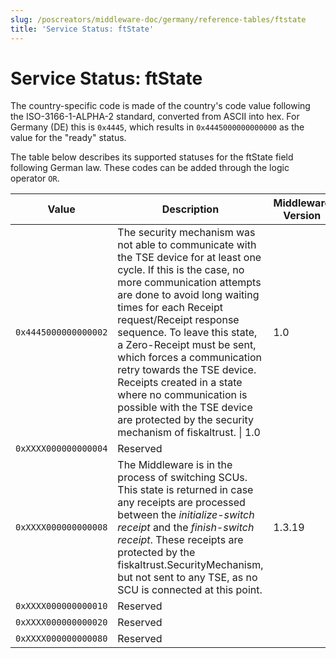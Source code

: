 ```yaml
---
slug: /poscreators/middleware-doc/germany/reference-tables/ftstate
title: 'Service Status: ftState'
---
```


# Service Status: ftState

The country-specific code is made of the country's code value following the ISO-3166-1-ALPHA-2 standard, converted from ASCII into hex. For Germany (DE) this is `0x4445`, which results in `0x4445000000000000` as the value for the "ready" status.

The table below describes its supported statuses for the ftState field following German law. These codes can be added through the logic operator `OR`<span id="t-service-status-ftstate-22">.</span>

| **Value**            | **Description**                                                                                     | **Middleware Version** |
|----------------------|-----------------------------------------------------------------------------------------------------|---------------------|
| `0x4445000000000002` | The security mechanism was not able to communicate with the TSE device for at least one cycle. If this is the case, no more communication attempts are done to avoid long waiting times for each Receipt request/Receipt response sequence. To leave this state, a Zero-Receipt must be sent, which forces a communication retry towards the TSE device.<br /> Receipts created in a state where no communication is possible with the TSE device are protected by the security mechanism of fiskaltrust. \| 1.0 | 1.0                 |
| `0xXXXX000000000004` | Reserved                                                                                            |                     |
| `0xXXXX000000000008` | The Middleware is in the process of switching SCUs. This state is returned in case any receipts are processed between the _initialize-switch receipt_ and the _finish-switch receipt_. These receipts are protected by the fiskaltrust.SecurityMechanism, but not sent to any TSE, as no SCU is connected at this point. |   1.3.19                  |
| `0xXXXX000000000010` | Reserved                                                                                            |                     |
| `0xXXXX000000000020` | Reserved                                                                                            |                     |
| `0xXXXX000000000080` | Reserved                                                                                            |                     |
